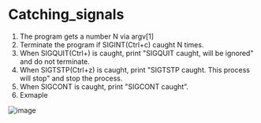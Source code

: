 # Catching_signals
1. The program gets a number N via argv[1]   
2. Terminate the program if SIGINT(Ctrl+c) caught N times.   
3. When SIGQUIT(Ctrl+\) is caught, print "SIGQUIT caught, will be ignored" and do not terminate.   
4. When SIGTSTP(Ctrl+z) is caught, print "SIGTSTP caught. This process will stop" and stop the process.   
5. When SIGCONT is caught, print "SIGCONT caught”.   
6. Exmaple

![image](https://user-images.githubusercontent.com/92200502/173577806-e5d85500-377e-4cd4-87cc-a2fdb1e552b4.png)


